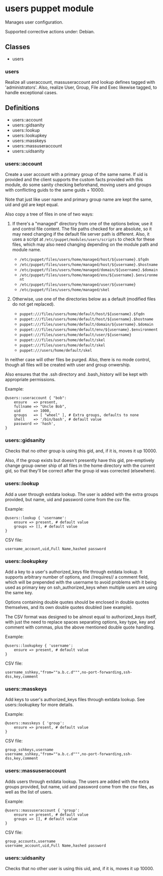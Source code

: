 # users puppet module #

Manages user configuration.

Supported corrective actions under: Debian.

## Classes ##

* users

### users ###

Realize all useraccount, massuseraccount and lookup defines tagged with
'administrators'. Also, realize User, Group, File and Exec likewise
tagged, to handle exceptional cases.

## Definitions ##

* users::account
* users::gidsanity
* users::lookup
* users::lookupkey
* users::masskeys
* users::massuseraccount
* users::uidsanity

### users::account ###

Create a user account with a primary group of the same name. If uid is provided and the
client supports the custom facts provided with this module, do some sanity checking
beforehand, moving users and groups with conflicting guids to the same guids + 10000.

Note that just like user name and primary group name are kept the same, uid and gid
are kept equal.

Also copy a tree of files in one of two ways:

1. If there's a "managed" directory from one of the options below, use it and control
file content. The file paths checked for are absolute, so it may need changing if the
default file server path is different. Also, it uses a script at
`/etc/puppet/modules/users/scripts` to check for these files, which may also need changing
depending on the module path and module name.

    * `/etc/puppet/files/users/home/managed/host/${username}.$fqdn`
    * `/etc/puppet/files/users/home/managed/host/${username}.$hostname`
    * `/etc/puppet/files/users/home/managed/domain/${username}.$domain`
    * `/etc/puppet/files/users/home/managed/env/${username}.$environment`
    * `/etc/puppet/files/users/home/managed/user/${username}`
    * `/etc/puppet/files/users/home/managed/skel`

2. Otherwise, use one of the directories below as a default (modified files do
not get replaced).

    * `puppet:///files/users/home/default/host/${username}.$fqdn`
    * `puppet:///files/users/home/default/host/${username}.$hostname`
    * `puppet:///files/users/home/default/domain/${username}.$domain`
    * `puppet:///files/users/home/default/env/${username}.$environment`
    * `puppet:///files/users/home/default/user/${username}`
    * `puppet:///files/users/home/default/skel`
    * `puppet:///files/users/home/default/skel`
    * `puppet:///users/home/default/skel`

In neither case will other files be purged. Also, there is no mode control, though all
files will be created with user and group onwership.

Also ensures that the .ssh directory and .bash_history will be kept with appropriate
permissions.

Example:

    @users::useraccount { "bob":
        ensure   => present,
        fullname => "Uncle Bob",
        uid      => 1000,
        groups   => [ "wheel" ], # Extra groups, defaults to none
        shell    => '/bin/bash', # default value
        password => 'hash',
    }

### users::gidsanity ###

Checks that no other group is using this gid, and, if it is, moves it
up 10000.

Also, if the group exists but doesn't presently have this
gid, pre-emptively change group owner ship of all files in the home
directory with the current gid, so that they'll be correct after the
group id was corrected (elsewhere).

### users::lookup ###

Add a user through extdata lookup. The user is added with the extra
groups provided, but name, uid and password come from the csv file.

Example:

    @users::lookup { 'username':
        ensure => present, # default value
        groups => [], # default value
    }

CSV file:

    username_account,uid,Full Name,hashed password

### users::lookupkey ###

Add a key to a user's authorized_keys file through extdata lookup. It
supports arbitrary number of options, and //requires// a comment field,
which will be prepended with the username to avoid problems with it
being used as primary key on ssh_authorized_keys when multiple users
are using the same key.

Options containing double quotes should be enclosed in double quotes
themselves, and its own double quotes doubled (see example).

The CSV format was designed to be almost equal to authorized_keys itself,
with just the need to replace spaces separating options, key type, key
and comment with commas, plus the above mentioned double quote handling.

Example:

    @users::lookupkey { 'username':
        ensure => present, # default value
    }

CSV file:

    username_sshkey,"from=""a.b.c.d""",no-port-forwarding,ssh-dss,key,comment

### users::masskeys ###

Add keys to user's authorized_keys files through extdata lookup. See
users::lookupkey for more details.

Example:

    @users::masskeys { 'group':
        ensure => present, # default value
    }

CSV file:

    group_sshkeys,username
    username_sshkey,"from=""a.b.c.d""",no-port-forwarding,ssh-dss,key,comment


### users::massuseraccount ###

Adds users through extdata lookup. The users are added with the extra
groups provided, but name, uid and password come from the csv files,
as well as the list of users.

Example:

    @users::massuseraccount { 'group':
        ensure => present, # default value
        groups => [], # default value
    }

CSV file:

    group_accounts,username
    username_account,uid,Full Name,hashed password

### users::uidsanity ###

Checks that no other user is using this uid, and, if it is, moves it
up 10000.

